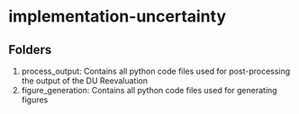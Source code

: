 # implementation-uncertainty
## Folders
1. process_output: Contains all python code files used for post-processing the output of the DU Reevaluation
2. figure_generation: Contains all python code files used for generating figures
